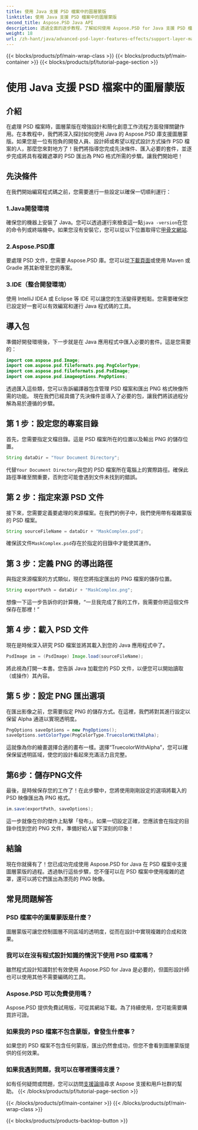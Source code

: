 ```yaml
---
title: 使用 Java 支援 PSD 檔案中的圖層蒙版
linktitle: 使用 Java 支援 PSD 檔案中的圖層蒙版
second_title: Aspose.PSD Java API
description: 透過全面的逐步教程，了解如何使用 Aspose.PSD for Java 支援 PSD 檔案中的圖層蒙版。
weight: 18
url: /zh-hant/java/advanced-psd-layer-features-effects/support-layer-mask-psd-files/
---
```


{{< blocks/products/pf/main-wrap-class >}}
{{< blocks/products/pf/main-container >}}
{{< blocks/products/pf/tutorial-page-section >}}

# 使用 Java 支援 PSD 檔案中的圖層蒙版

## 介紹
在處理 PSD 檔案時，圖層蒙版在增強設計和簡化創意工作流程方面發揮關鍵作用。在本教程中，我們將深入探討如何使用 Java 的 Aspose.PSD 庫支援圖層蒙版。如果您是一位有抱負的開發人員、設計師或希望以程式設計方式操作 PSD 檔案的人，那麼您來對地方了！我們將指導您完成先決條件、匯入必要的套件，並逐步完成將具有複雜遮罩的 PSD 匯出為 PNG 格式所需的步驟。讓我們開始吧！
## 先決條件
在我們開始編寫程式碼之前，您需要進行一些設定以確保一切順利運行：
### 1.Java開發環境
確保您的機器上安裝了 Java。您可以透過運行來檢查這一點`java -version`在您的命令列或終端機中。如果您沒有安裝它，您可以從以下位置取得它[甲骨文網站](https://www.oracle.com/java/technologies/javase-jdk11-downloads.html).
### 2.Aspose.PSD庫
要處理 PSD 文件，您需要 Aspose.PSD 庫。您可以從[下載頁面](https://releases.aspose.com/psd/java/)或使用 Maven 或 Gradle 將其新增至您的專案。
### 3.IDE（整合開發環境）
使用 IntelliJ IDEA 或 Eclipse 等 IDE 可以讓您的生活變得更輕鬆。您需要確保您已設定好一套可以有效編寫和運行 Java 程式碼的工具。
## 導入包
準備好開發環境後，下一步就是在 Java 應用程式中匯入必要的套件。這是您需要的：
```java
import com.aspose.psd.Image;
import com.aspose.psd.fileformats.png.PngColorType;
import com.aspose.psd.fileformats.psd.PsdImage;
import com.aspose.psd.imageoptions.PngOptions;
```
透過匯入這些類，您可以告訴編譯器包含管理 PSD 檔案和匯出 PNG 格式映像所需的功能。
現在我們已經具備了先決條件並導入了必要的包，讓我們將該過程分解為易於遵循的步驟。
## 第 1 步：設定您的專案目錄

首先，您需要指定文檔目錄。這是 PSD 檔案所在的位置以及輸出 PNG 的儲存位置。
```java
String dataDir = "Your Document Directory";
```
代替`Your Document Directory`與您的 PSD 檔案所在電腦上的實際路徑。確保此路徑準確至關重要，否則您可能會遇到文件未找到的錯誤。
## 第 2 步：指定來源 PSD 文件

接下來，您需要定義要處理的來源檔案。在我們的例子中，我們使用帶有複雜蒙版的 PSD 檔案。
```java
String sourceFileName = dataDir + "MaskComplex.psd";
```
確保該文件`MaskComplex.psd`存在於指定的目錄中才能使其運作。 
## 第 3 步：定義 PNG 的導出路徑

與指定來源檔案的方式類似，現在您將指定匯出的 PNG 檔案的儲存位置。
```java
String exportPath = dataDir + "MaskComplex.png";
```
想像一下這一步告訴你的計算機，“一旦我完成了我的工作，我需要你把這個文件保存在那裡！”
## 第 4 步：載入 PSD 文件

現在是時候深入研究 PSD 檔案並將其載入到您的 Java 應用程式中了。
```java
PsdImage im = (PsdImage) Image.load(sourceFileName);
```
將此視為打開一本書。您告訴 Java 加載您的 PSD 文件，以便您可以開始讀取（或操作）其內容。
## 第 5 步：設定 PNG 匯出選項

在匯出影像之前，您需要指定 PNG 的儲存方式。在這裡，我們將對其進行設定以保留 Alpha 通道以實現透明度。
```java
PngOptions saveOptions = new PngOptions();
saveOptions.setColorType(PngColorType.TruecolorWithAlpha);
```
這就像為你的繪畫選擇合適的畫布一樣。選擇“TruecolorWithAlpha”，您可以確保保留透明區域，使您的設計看起來充滿活力且完整。
## 第6步：儲存PNG文件

最後，是時候保存您的工作了！在此步驟中，您將使用剛剛設定的選項將載入的 PSD 映像匯出為 PNG 格式。
```java
im.save(exportPath, saveOptions);
```
這一步就像在你的傑作上點擊「發布」。如果一切設定正確，您應該會在指定的目錄中找到您的 PNG 文件，準備好給人留下深刻的印象！
## 結論
現在你就擁有了！您已成功完成使用 Aspose.PSD for Java 在 PSD 檔案中支援圖層蒙版的過程。透過執行這些步驟，您不僅可以在 PSD 檔案中使用複雜的遮罩，還可以將它們匯出為漂亮的 PNG 映像。 
## 常見問題解答
### PSD 檔案中的圖層蒙版是什麼？  
圖層蒙版可讓您控制圖層不同區域的透明度，從而在設計中實現複雜的合成和效果。
### 我可以在沒有程式設計知識的情況下使用 PSD 檔案嗎？  
雖然程式設計知識對於有效使用 Aspose.PSD for Java 是必要的，但圖形設計師也可以使用其他不需要編碼的工具。
### Aspose.PSD 可以免費使用嗎？  
Aspose.PSD 提供免費試用版，可從其網站下載。為了持續使用，您可能需要購買許可證。
### 如果我的 PSD 檔案不包含蒙版，會發生什麼事？  
如果您的 PSD 檔案不包含任何蒙版，匯出仍然會成功，但您不會看到圖層蒙版提供的任何效果。
### 如果我遇到問題，我可以在哪裡獲得支援？  
如有任何疑問或問題，您可以訪問[支援論壇](https://forum.aspose.com/c/psd/34)尋求 Aspose 支援和用戶社群的幫助。
{{< /blocks/products/pf/tutorial-page-section >}}

{{< /blocks/products/pf/main-container >}}
{{< /blocks/products/pf/main-wrap-class >}}

{{< blocks/products/products-backtop-button >}}
